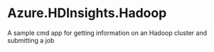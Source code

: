 # Azure.HDInsights.Hadoop
A sample cmd app for getting information on an Hadoop cluster and submitting a job

